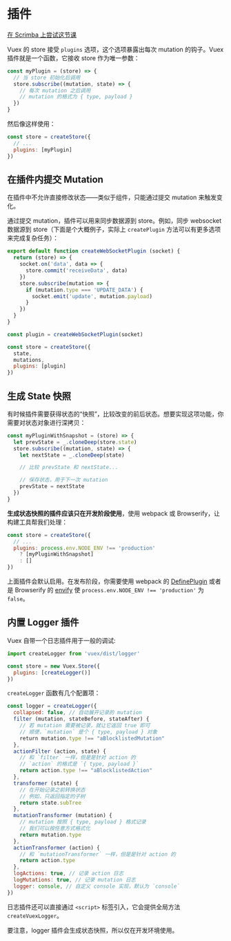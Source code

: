 # 插件

<div class="scrimba"><a href="https://scrimba.com/p/pnyzgAP/cvp8ZkCR" target="_blank" rel="noopener noreferrer">在 Scrimba 上尝试这节课</a></div>

Vuex 的 store 接受 `plugins` 选项，这个选项暴露出每次 mutation 的钩子。Vuex 插件就是一个函数，它接收 store 作为唯一参数：

``` js
const myPlugin = (store) => {
  // 当 store 初始化后调用
  store.subscribe((mutation, state) => {
    // 每次 mutation 之后调用
    // mutation 的格式为 { type, payload }
  })
}
```

然后像这样使用：

``` js
const store = createStore({
  // ...
  plugins: [myPlugin]
})
```

## 在插件内提交 Mutation

在插件中不允许直接修改状态——类似于组件，只能通过提交 mutation 来触发变化。

通过提交 mutation，插件可以用来同步数据源到 store。例如，同步 websocket 数据源到 store（下面是个大概例子，实际上 `createPlugin` 方法可以有更多选项来完成复杂任务）：

``` js
export default function createWebSocketPlugin (socket) {
  return (store) => {
    socket.on('data', data => {
      store.commit('receiveData', data)
    })
    store.subscribe(mutation => {
      if (mutation.type === 'UPDATE_DATA') {
        socket.emit('update', mutation.payload)
      }
    })
  }
}
```

``` js
const plugin = createWebSocketPlugin(socket)

const store = createStore({
  state,
  mutations,
  plugins: [plugin]
})
```

## 生成 State 快照

有时候插件需要获得状态的“快照”，比较改变的前后状态。想要实现这项功能，你需要对状态对象进行深拷贝：

``` js
const myPluginWithSnapshot = (store) => {
  let prevState = _.cloneDeep(store.state)
  store.subscribe((mutation, state) => {
    let nextState = _.cloneDeep(state)

    // 比较 prevState 和 nextState...

    // 保存状态，用于下一次 mutation
    prevState = nextState
  })
}
```

**生成状态快照的插件应该只在开发阶段使用**，使用 webpack 或 Browserify，让构建工具帮我们处理：

``` js
const store = createStore({
  // ...
  plugins: process.env.NODE_ENV !== 'production'
    ? [myPluginWithSnapshot]
    : []
})
```

上面插件会默认启用。在发布阶段，你需要使用 webpack 的 [DefinePlugin](https://webpack.js.org/plugins/define-plugin/) 或者是 Browserify 的 [envify](https://github.com/hughsk/envify) 使 `process.env.NODE_ENV !== 'production'` 为 `false`。

## 内置 Logger 插件

Vuex 自带一个日志插件用于一般的调试:

``` js
import createLogger from 'vuex/dist/logger'

const store = new Vuex.Store({
  plugins: [createLogger()]
})
```

`createLogger` 函数有几个配置项：

``` js
const logger = createLogger({
  collapsed: false, // 自动展开记录的 mutation
  filter (mutation, stateBefore, stateAfter) {
    // 若 mutation 需要被记录，就让它返回 true 即可
    // 顺便，`mutation` 是个 { type, payload } 对象
    return mutation.type !== "aBlocklistedMutation"
  },
  actionFilter (action, state) {
    // 和 `filter` 一样，但是是针对 action 的
    // `action` 的格式是 `{ type, payload }`
    return action.type !== "aBlocklistedAction"
  },
  transformer (state) {
    // 在开始记录之前转换状态
    // 例如，只返回指定的子树
    return state.subTree
  },
  mutationTransformer (mutation) {
    // mutation 按照 { type, payload } 格式记录
    // 我们可以按任意方式格式化
    return mutation.type
  },
  actionTransformer (action) {
    // 和 `mutationTransformer` 一样，但是是针对 action 的
    return action.type
  },
  logActions: true, // 记录 action 日志
  logMutations: true, // 记录 mutation 日志
  logger: console, // 自定义 console 实现，默认为 `console`
})
```

日志插件还可以直接通过 `<script>` 标签引入，它会提供全局方法 `createVuexLogger`。

要注意，logger 插件会生成状态快照，所以仅在开发环境使用。
